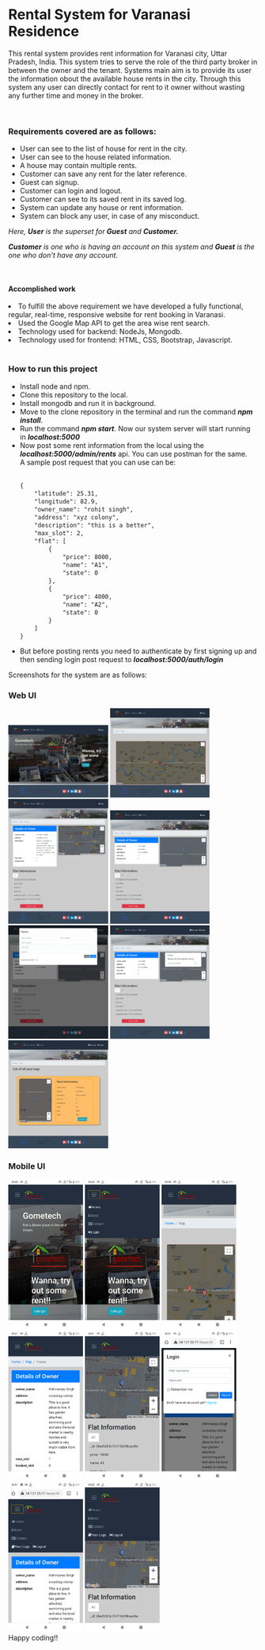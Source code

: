 # Rental System for Varanasi Residence
<p>This rental system provides rent information 
for Varanasi city, Uttar Pradesh, India. This system tries to
serve the role of the third party broker in between the owner and
the tenant. Systems main aim is to provide its user the 
information obout the available house rents in the city.
Through this system any user can directly contact for rent
to it owner without wasting any further time and money in 
the broker.
</p>
<br>
<h3>Requirements covered are as follows:</h3>
<ul>
<li>User can see to the list of house for rent in the city.</li>
<li>User can see to the house related information.</li>
<li>A house may contain multiple rents.</li>
<li>Customer can save any rent for the later reference.</li>
<li>Guest can signup.</li>
<li>Customer can login and logout.</li>
<li>Customer can see to its saved rent in its saved log.</li>
<li>System can update any house or rent information.</li>
<li>System can block any user, in case of any misconduct.</li>
</ul>

<p><i>Here, <b>User</b> is the superset for <b>Guest</b> and
 <b>Customer.</b></i></p>
 <p><i><b>Customer</b> is one who is having an account on this system
  and <b>Guest</b> is the one who don't have any account.</i></p>
<br>

<h4>Accomplished work</h4>
<ul></ul>
<li>To fulfill the above requirement we have developed a fully 
functional, regular, real-time, responsive website for
rent booking in Varanasi. </li>
<li>Used the Google Map API to get the 
area wise rent search.</li>
<li>Technology used for backend: NodeJs, Mongodb.</li>
<li>Technology used for frontend: HTML, CSS, Bootstrap,
Javascript.</li>
<br>

<h3>How to run this project</h3>
<ul>
<li>Install node and npm.</li>
<li>Clone this repository to the local.</li>
<li>Install mongodb and run it in background.</li>
<li>Move to the clone repository in the terminal and
run the command <i><b>npm install</b></i>.</li>
<li>Run the command <i><b>npm start</b></i>. Now our system server will start
running in <i><b>localhost:5000</b></i></li>
<li>Now post some rent information from the local using the
<i><b>localhost:5000/admin/rents</b></i> api. You can use postman for the same.</li>
A sample post request that you can use can be:

```

{
    "latitude": 25.31,
    "longitude": 82.9,
    "owner_name": "rohit singh",
    "address": "xyz colony",
    "description": "this is a better",
    "max_slot": 2,
    "flat": [
        {
            "price": 8000,
            "name": "A1",
            "state": 0
        },
        {
            "price": 4000,
            "name": "A2",
            "state": 0
        }
    ]
}

```

<li>But before posting rents you need to authenticate 
by first signing up and then sending login post request to
<i><b>localhost:5000/auth/login</b></i></li>
</ul>

Screenshots for the system are as follows:

### Web UI

<div>
<img src="images/web/pic1.png" width="40%" height="40%">
<img src="images/web/pic2.png" width="40%" height="40%">
</div>
<div>
<img src="images/web/pic3.png" width="40%" height="40%">

<img src="images/web/pic4.png" width="40%" height="40%">
</div>
<div>
<img src="images/web/pic6.png" width="40%" height="40%">
<img src="images/web/pic7.png" width="40%" height="40%">
</div>
<div>
<img src="images/web/pic8.png" width="40%" height="40%">
</div>

### Mobile UI

<div>
<img src="images/mobile/pic1.png" width="30%">
<img src="images/mobile/pic2.png" width="30%">
<img src="images/mobile/pic3.png" width="30%">
</div>

<div>
<img src="images/mobile/pic4.png" width="30%">
<img src="images/mobile/pic5.png" width="30%">
<img src="images/mobile/pic6.png" width="30%">
</div>

<div>
<img src="images/mobile/pic7.png" width="30%">
<img src="images/mobile/pic8.png" width="30%">
</div>
Happy coding!!